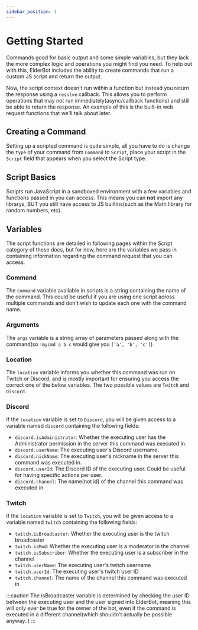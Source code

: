 ```yaml
---
sidebar_position: 1
---
```


# Getting Started
Commands good for basic output and some simple variables, but they lack the more complex logic and operations you might find you need.
To help out with this, ElderBot includes the ability to create commands that run a custom JS script and return the output.

Now, the script context doesn't run within a function but instead you return the response using a `resolve` callback. This allows you to perform operations that may not run immediately(async/callback functions) and still be able to return the response. An example of this is the built-in web request functions that we'll talk about later.

## Creating a Command
Setting up a scripted command is quite simple, all you have to do is change the `type` of your command from `Command` to `Script`, place your script in the `Script` field 
that appears when you select the Script type.

## Script Basics
Scripts run JavaScript in a sandboxed environment with a few variables and functions passed in you can access.
This means you can **not** import any librarys, BUT you still have access to JS builtins(such as the Math library for random numbers, etc).

## Variables
The script functions are detailed in following pages within the Script category of these docs, but for now, here are the variables we pass in containing information regarding the command request that you can access.

### Command
The `command` variable available in scripts is a string containing the name of the command. This could be useful if you are using one script across multiple commands and don't wish to update each one with the command name.

### Arguments
The `args` variable is a string array of parameters passed along with the command(so `!mycmd a b c` would give you `['a', 'b', 'c']`)

### Location
The `location` variable informs you whether this command was run on Twitch or Discord, and is mostly important for ensuring you access the correct one of the below variables. The two possible values are `Twitch` and `Discord`.

### Discord
If the `location` variable is set to `Discord`, you will be given access to a variable named `discord` containing the following fields:

 * `discord.isAdministrator`: Whether the executing user has the Administrator permission in the server this command was executed in.
 * `discord.userName`: The executing user's Discord username.
 * `discord.nickName`: The executing user's nickname in the server this command was executed in.
 * `discord.userId`: The Discord ID of the executing user. Could be useful for having specific actions per user.
 * `discord.channel`: The name(not id) of the channel this command was executed in.

### Twitch
If the `location` variable is set to `Twitch`, you will be given access to a variable named `twitch` containing the following fields:

 * `twitch.isBroadcaster`: Whether the executing user is the twitch broadcaster
 * `twitch.isMod`: Whether the executing user is a moderator in the channel
 * `twitch.isSubscriber`: Whether the executing user is a subscriber in the channel
 * `twitch.userName`: The executing user's twitch username
 * `twitch.userId`: The executing user's twitch user ID
 * `twitch.channel`: The name of the channel this command was executed in

:::caution
The isBroadcaster variable is determined by checking the user ID between the executing user and the user signed into ElderBot, meaning this will *only* ever be true for the owner of the bot, even if the command is executed in a different channel(which shouldn't actually be possible anyway..)
:::
